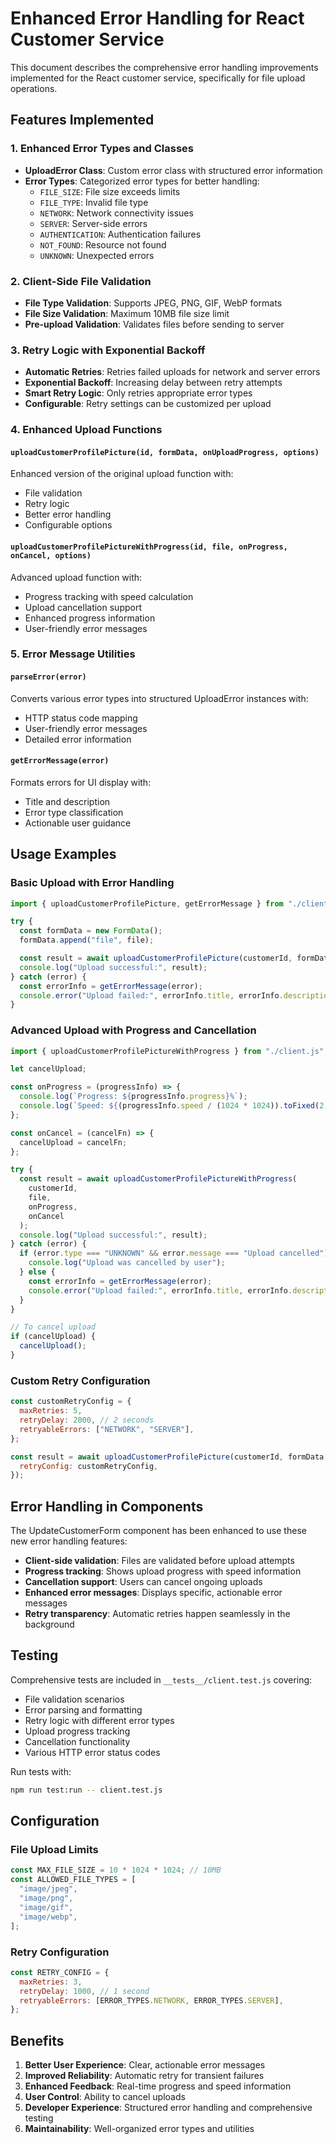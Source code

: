 # Enhanced Error Handling for React Customer Service

This document describes the comprehensive error handling improvements implemented for the React customer service, specifically for file upload operations.

## Features Implemented

### 1. Enhanced Error Types and Classes

- **UploadError Class**: Custom error class with structured error information
- **Error Types**: Categorized error types for better handling:
  - `FILE_SIZE`: File size exceeds limits
  - `FILE_TYPE`: Invalid file type
  - `NETWORK`: Network connectivity issues
  - `SERVER`: Server-side errors
  - `AUTHENTICATION`: Authentication failures
  - `NOT_FOUND`: Resource not found
  - `UNKNOWN`: Unexpected errors

### 2. Client-Side File Validation

- **File Type Validation**: Supports JPEG, PNG, GIF, WebP formats
- **File Size Validation**: Maximum 10MB file size limit
- **Pre-upload Validation**: Validates files before sending to server

### 3. Retry Logic with Exponential Backoff

- **Automatic Retries**: Retries failed uploads for network and server errors
- **Exponential Backoff**: Increasing delay between retry attempts
- **Smart Retry Logic**: Only retries appropriate error types
- **Configurable**: Retry settings can be customized per upload

### 4. Enhanced Upload Functions

#### `uploadCustomerProfilePicture(id, formData, onUploadProgress, options)`

Enhanced version of the original upload function with:

- File validation
- Retry logic
- Better error handling
- Configurable options

#### `uploadCustomerProfilePictureWithProgress(id, file, onProgress, onCancel, options)`

Advanced upload function with:

- Progress tracking with speed calculation
- Upload cancellation support
- Enhanced progress information
- User-friendly error messages

### 5. Error Message Utilities

#### `parseError(error)`

Converts various error types into structured UploadError instances with:

- HTTP status code mapping
- User-friendly error messages
- Detailed error information

#### `getErrorMessage(error)`

Formats errors for UI display with:

- Title and description
- Error type classification
- Actionable user guidance

## Usage Examples

### Basic Upload with Error Handling

```javascript
import { uploadCustomerProfilePicture, getErrorMessage } from "./client.js";

try {
  const formData = new FormData();
  formData.append("file", file);

  const result = await uploadCustomerProfilePicture(customerId, formData);
  console.log("Upload successful:", result);
} catch (error) {
  const errorInfo = getErrorMessage(error);
  console.error("Upload failed:", errorInfo.title, errorInfo.description);
}
```

### Advanced Upload with Progress and Cancellation

```javascript
import { uploadCustomerProfilePictureWithProgress } from "./client.js";

let cancelUpload;

const onProgress = (progressInfo) => {
  console.log(`Progress: ${progressInfo.progress}%`);
  console.log(`Speed: ${(progressInfo.speed / (1024 * 1024)).toFixed(2)} MB/s`);
};

const onCancel = (cancelFn) => {
  cancelUpload = cancelFn;
};

try {
  const result = await uploadCustomerProfilePictureWithProgress(
    customerId,
    file,
    onProgress,
    onCancel
  );
  console.log("Upload successful:", result);
} catch (error) {
  if (error.type === "UNKNOWN" && error.message === "Upload cancelled") {
    console.log("Upload was cancelled by user");
  } else {
    const errorInfo = getErrorMessage(error);
    console.error("Upload failed:", errorInfo.title, errorInfo.description);
  }
}

// To cancel upload
if (cancelUpload) {
  cancelUpload();
}
```

### Custom Retry Configuration

```javascript
const customRetryConfig = {
  maxRetries: 5,
  retryDelay: 2000, // 2 seconds
  retryableErrors: ["NETWORK", "SERVER"],
};

const result = await uploadCustomerProfilePicture(customerId, formData, null, {
  retryConfig: customRetryConfig,
});
```

## Error Handling in Components

The UpdateCustomerForm component has been enhanced to use these new error handling features:

- **Client-side validation**: Files are validated before upload attempts
- **Progress tracking**: Shows upload progress with speed information
- **Cancellation support**: Users can cancel ongoing uploads
- **Enhanced error messages**: Displays specific, actionable error messages
- **Retry transparency**: Automatic retries happen seamlessly in the background

## Testing

Comprehensive tests are included in `__tests__/client.test.js` covering:

- File validation scenarios
- Error parsing and formatting
- Retry logic with different error types
- Upload progress tracking
- Cancellation functionality
- Various HTTP error status codes

Run tests with:

```bash
npm run test:run -- client.test.js
```

## Configuration

### File Upload Limits

```javascript
const MAX_FILE_SIZE = 10 * 1024 * 1024; // 10MB
const ALLOWED_FILE_TYPES = [
  "image/jpeg",
  "image/png",
  "image/gif",
  "image/webp",
];
```

### Retry Configuration

```javascript
const RETRY_CONFIG = {
  maxRetries: 3,
  retryDelay: 1000, // 1 second
  retryableErrors: [ERROR_TYPES.NETWORK, ERROR_TYPES.SERVER],
};
```

## Benefits

1. **Better User Experience**: Clear, actionable error messages
2. **Improved Reliability**: Automatic retry for transient failures
3. **Enhanced Feedback**: Real-time progress and speed information
4. **User Control**: Ability to cancel uploads
5. **Developer Experience**: Structured error handling and comprehensive testing
6. **Maintainability**: Well-organized error types and utilities
